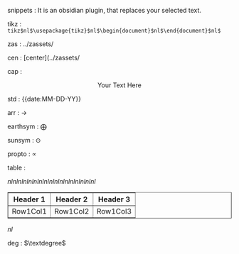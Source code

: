 snippets : It is an obsidian plugin, that replaces your selected text.

tikz : ```tikz$nl$\usepackage{tikz}$nl$\begin{document}$nl$\end{document}$nl$```

zas : ../zassets/

cen : [center](../zassets/

cap : <div style="text-align: center; width: 100%;">Your Text Here</div>

std : {{date:MM-DD-YY}}

arr : →

earthsym : ⨁

sunsym : ⊙

propto : ∝

table : <div style="overflow-x: auto;">$nl$<table border="1" style="width: 100%; border-collapse: collapse;">$nl$<thead>$nl$<tr>$nl$<th>Header 1</th>$nl$<th>Header 2</th>$nl$<th>Header 3</th>$nl$</tr>$nl$</thead>$nl$<tbody>$nl$<tr>$nl$<td>Row1Col1</td>$nl$<td>Row1Col2</td>$nl$<td>Row1Col3</td>$nl$</tr>$nl$<!-- Add more rows as needed -->$nl$</tbody>$nl$</table>$nl$</div>

deg : $\textdegree$